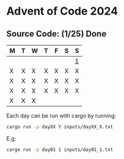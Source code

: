 # Advent of Code 2024



## Source Code: (1/25) Done  

| M  | T  | W  | T  | F  | S  | S  |
|----|----|----|----|----|----|----|
|    |    |    |    |    |    |  [1](day01/src/main.rs) |
|  X |  X |  X |  X |  X |  X |  X |
|  X |  X |  X |  X |  X |  X |  X |
|  X |  X |  X |  X |  X |  X |  X |
|  X |  X |  X |

Each day can be run with cargo by running:
```zsh
cargo run -p dayXX Y inputs/dayXX_X.txt
```
E.g:
```zsh
cargo run -p day01 1 inputs/day01_1.txt
```
